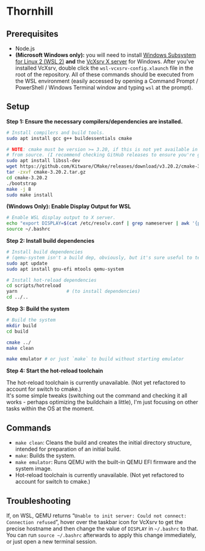 # Thornhill

## Prerequisites

- Node.js
- **(Microsoft Windows only):** you will need to install [Windows Subsystem for Linux 2 (WSL 2)](https://docs.microsoft.com/en-us/windows/wsl/install-win10) **and** the [VcXsrv X server](https://sourceforge.net/projects/vcxsrv/files/latest/download) for Windows. After you’ve installed VcXsrv, double click the `wsl-vcxsrv-config.xlaunch` file in the root of the repository. All of these commands should be executed from the WSL environment (easily accessed by opening a Command Prompt / PowerShell / Windows Terminal window and typing `wsl` at the prompt).
  

## Setup

**Step 1: Ensure the necessary compilers/dependencies are installed.**

```bash
# Install compilers and build tools.
sudo apt install gcc g++ buildessentials cmake

# NOTE: cmake must be version >= 3.20, if this is not yet available in your distro, you can build
# from source. (I recommend checking GitHub releases to ensure you're getting the latest version.)
sudo apt install libssl-dev
wget https://github.com/Kitware/CMake/releases/download/v3.20.2/cmake-3.20.2.tar.gz
tar -zxvf cmake-3.20.2.tar.gz
cd cmake-3.20.2
./bootstrap
make -j 8
sudo make install
```

**(Windows Only): Enable Display Output for WSL**

```bash
# Enable WSL display output to X server.
echo "export DISPLAY=$(cat /etc/resolv.conf | grep nameserver | awk '{print $2; exit;}'):0.0" >> ~/.bashrc
source ~/.bashrc
```

**Step 2: Install build dependencies**

```bash
# Install build dependencies
# (qemu-system isn't a build dep, obviously, but it's sure useful to test with.)
sudo apt update 
sudo apt install gnu-efi mtools qemu-system

# Install hot-reload dependencies
cd scripts/hotreload
yarn                  # (to install dependencies)
cd ../..
```

**Step 3: Build the system**

```bash
# Build the system
mkdir build
cd build

cmake ../
make clean

make emulator # or just `make` to build without starting emulator
```

**Step 4: Start the hot-reload toolchain**

The hot-reload toolchain is currently unavailable. (Not yet refactored to account for switch to cmake.)  
It's some simple tweaks (switching out the command and checking it all works - perhaps optimizing the buildchain a little), I'm just focusing on other tasks within the OS at the moment.



## Commands

- `make clean`: Cleans the build and creates the initial directory structure, intended for preparation of an initial build.
- `make`: Builds the system.
- `make emulator`: Runs QEMU with the built-in QEMU EFI firmware and the system image.
- Hot-reload toolchain is currently unavailable. (Not yet refactored to account for switch to cmake.)


## Troubleshooting

If, on WSL, QEMU returns “`Unable to init server: Could not connect: Connection refused`”, hover over the taskbar icon for VcXsrv to get the precise hostname and then change the value of `DISPLAY` in `~/.bashrc` to that. You can run `source ~/.bashrc` afterwards to apply this change immediately, or just open a new terminal session.